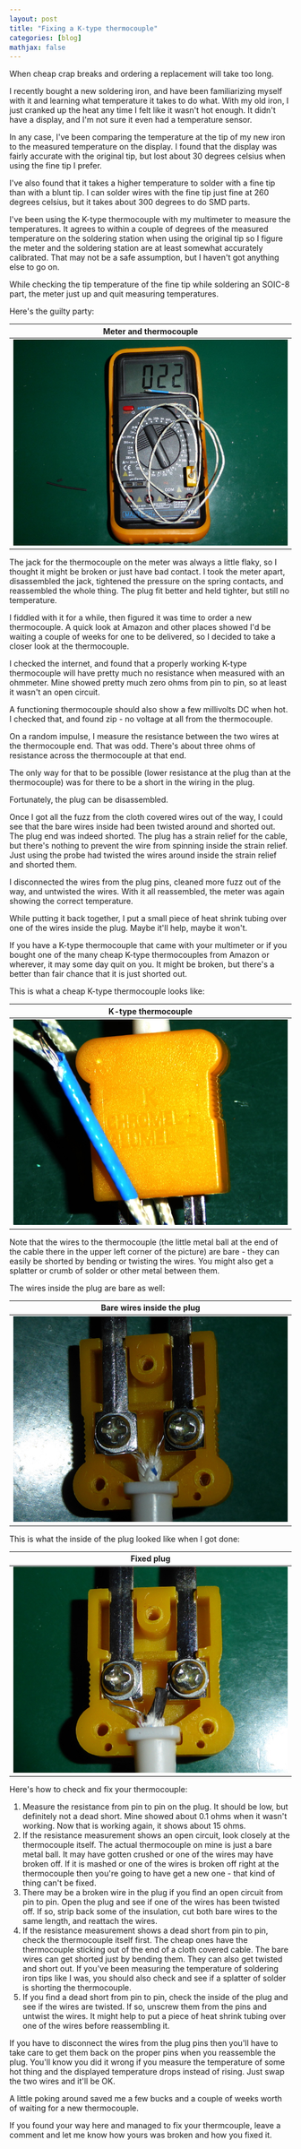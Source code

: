 ```yaml
---
layout: post
title: "Fixing a K-type thermocouple"
categories: [blog]
mathjax: false
---
```

When cheap crap breaks and ordering a replacement will take too long.

I recently bought a new soldering iron, and have been familiarizing myself with it and learning what temperature it takes to do what.  With my old iron, I just cranked up the heat any time I felt like it wasn't hot enough.  It didn't have a display, and I'm not sure it even had a temperature sensor.

In any case, I've been comparing the temperature at the tip of my new iron to the measured temperature on the display.  I found that the display was fairly accurate with the original tip, but lost about 30 degrees celsius when using the fine tip I prefer.

I've also found that it takes a higher temperature to solder with a fine tip than with a blunt tip.  I can solder wires with the fine tip just fine at 260 degrees celsius, but it takes about 300 degrees to do SMD parts.

I've been using the K-type thermocouple with my multimeter to measure the temperatures.  It agrees to within a couple of degrees of the measured temperature on the soldering station when using the original tip so I figure the meter and the soldering station are at least somewhat accurately calibrated.  That may not be a safe assumption, but I haven't got anything else to go on.

While checking the tip temperature of the fine tip while soldering an SOIC-8 part, the meter just up and quit measuring temperatures.

Here's the guilty party:

|Meter and thermocouple|
|---------|
|![Meter and thermocouple](/assets/2020-03-24-fixthermocouple/meter.jpg)|

The jack for the thermocouple on the meter was always a little flaky, so I thought it might be broken or just have bad contact.  I took the meter apart, disassembled the jack, tightened the pressure on the spring contacts, and reassembled the whole thing.  The plug fit better and held tighter, but still no temperature.

I fiddled with it for a while, then figured it was time to order a new thermocouple.  A quick look at Amazon and other places showed I'd be waiting a couple of weeks for one to be delivered, so I decided to take a closer look at the thermocouple.

I checked the internet, and found that a properly working K-type thermocouple will have pretty much no resistance when measured with an ohmmeter.  Mine showed pretty much zero ohms from pin to pin, so at least it wasn't an open circuit.

A functioning thermocouple should also show a few millivolts DC when hot.  I checked that, and found zip - no voltage at all from the thermocouple.

On a random impulse, I measure the resistance between the two wires at the thermocouple end.  That was odd.  There's about three ohms of resistance across the thermocouple at that end.

The only way for that to be possible (lower resistance at the plug than at the thermocouple) was for there to be a short in the wiring in the plug.

Fortunately, the plug can be disassembled.

Once I got all the fuzz from the cloth covered wires out of the way, I could see that the bare wires inside had been twisted around and shorted out.  The plug end was indeed shorted.  The plug has a strain relief for the cable, but there's nothing to prevent the wire from spinning inside the strain relief.  Just using the probe had twisted the wires around inside the strain relief and shorted them.

I disconnected the wires from the plug pins, cleaned more fuzz out of the way, and untwisted the wires.  With it all reassembled, the meter was again showing the correct temperature.

While putting it back together, I put a small piece of heat shrink tubing over one of the wires inside the plug.  Maybe it'll help, maybe it won't.

If you have a K-type thermocouple that came with your multimeter or if you bought one of the many cheap K-type thermocouples from Amazon or wherever, it may some day quit on you.  It might be broken, but there's a better than fair chance that it is just shorted out.

This is what a cheap K-type thermocouple looks like:

|K-type thermocouple|
|---------|
|![K-type thermocouple](/assets/2020-03-24-fixthermocouple/thermocouple.jpg)|

Note that the wires to the thermocouple (the little metal ball at the end of the cable there in the upper left corner of the picture) are bare - they can easily be shorted by bending or twisting the wires.  You might also get a splatter or crumb of solder or other metal between them.

The wires inside the plug are bare as well:

|Bare wires inside the plug|
|---------|
|![Bare wires inside the plug](/assets/2020-03-24-fixthermocouple/plug-barewires.jpg)|

This is what the inside of the plug looked like when I got done:

|Fixed plug|
|---------|
|![Fixed plug](/assets/2020-03-24-fixthermocouple/plug-fixed.jpg)|

Here's how to check and fix your thermocouple:

1. Measure the resistance from pin to pin on the plug.  It should be low, but definitely not a dead short.  Mine showed about 0.1 ohms when it wasn't working.  Now that is working again, it shows about 15 ohms.
2. If the resistance measurement shows an open circuit, look closely at the thermocouple itself.  The actual thermocouple on mine is just a bare metal ball.  It may have gotten crushed or one of the wires may have broken off.  If it is mashed or one of the wires is broken off right at the thermocouple then you're going to have get a new one - that kind of thing can't be fixed.
3. There may be a broken wire in the plug if you find an open circuit from pin to pin.  Open the plug and see if one of the wires has been twisted off. If so, strip back some of the insulation, cut both bare wires to the same length, and reattach the wires.
4. If the resistance measurement shows a dead short from pin to pin, check the thermocouple itself first.  The cheap ones have the thermocouple sticking out of the end of a cloth covered cable.  The bare wires can get shorted just by bending them.  They can also get twisted and short out.  If you've been measuring the temperature of soldering iron tips like I was, you should also check and see if a splatter of solder is shorting the thermocouple.
5. If you find a dead short from pin to pin, check the inside of the plug and see if the wires are twisted.  If so, unscrew them from the pins and untwist the wires.  It might help to put a piece of heat shrink tubing over one of the wires before reassembling it. 

If you have to disconnect the wires from the plug pins then you'll have to take care to get them back on the proper pins when you reassemble the plug.  You'll know you did it wrong if you measure the temperature of some hot thing and the displayed temperature drops instead of rising.  Just swap the two wires and it'll be OK.

A little poking around saved me a few bucks and a couple of weeks worth of waiting for a new thermocouple.

If you found your way here and managed to fix your thermcouple, leave a comment and let me know how yours was broken and how you fixed it.

